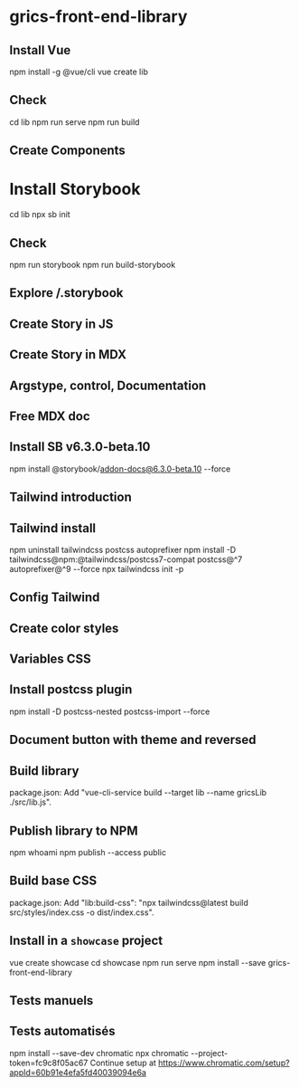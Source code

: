 # grics-front-end-library

## Install Vue
npm install -g @vue/cli
vue create lib

## Check
cd lib
npm run serve
npm run build

## Create Components
# Install Storybook
cd lib
npx sb init

## Check
npm run storybook
npm run build-storybook

## Explore /.storybook

## Create Story in JS

## Create Story in MDX

## Argstype, control, Documentation

## Free MDX doc

## Install SB v6.3.0-beta.10
npm install @storybook/addon-docs@6.3.0-beta.10 --force

## Tailwind introduction

## Tailwind install
npm uninstall tailwindcss postcss autoprefixer
npm install -D tailwindcss@npm:@tailwindcss/postcss7-compat postcss@^7 autoprefixer@^9 --force
npx tailwindcss init -p

## Config Tailwind

## Create color styles
## Variables CSS

## Install postcss plugin
npm install -D postcss-nested postcss-import --force

## Document button with theme and reversed

## Build library
package.json: Add "vue-cli-service build --target lib --name gricsLib ./src/lib.js".

## Publish library to NPM
npm whoami
npm publish --access public 

## Build base CSS
package.json: Add "lib:build-css": "npx tailwindcss@latest build src/styles/index.css -o dist/index.css".

## Install in a `showcase` project
vue create showcase
cd showcase
npm run serve
npm install --save grics-front-end-library


## Tests manuels

## Tests automatisés
npm install --save-dev chromatic
npx chromatic --project-token=fc9c8f05ac67
Continue setup at https://www.chromatic.com/setup?appId=60b91e4efa5fd40039094e6a
